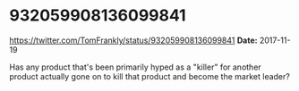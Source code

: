 # 932059908136099841
https://twitter.com/TomFrankly/status/932059908136099841
**Date:** 2017-11-19

Has any product that's been primarily hyped as a "killer" for another product actually gone on to kill that product and become the market leader?
